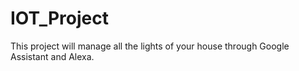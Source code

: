 # IOT_Project

This project will manage all the lights of your house through Google Assistant and Alexa.

